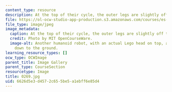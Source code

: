 ```yaml
---
content_type: resource
description: At the top of their cycle, the outer legs are slightly off the ground.
file: https://ol-ocw-studio-app-production.s3.amazonaws.com/courses/es-293-lego-robotics-spring-2007/6626d5e3d4572c655be5a1ebff6e85d4_0269.jpg
file_type: image/jpeg
image_metadata:
  caption: At the top of their cycle, the outer legs are slightly off the ground.
  credit: Photo by MIT OpenCourseWare.
  image-alt: Another humanoid robot, with an actual Lego head on top, and arms extending
    down to the ground.
learning_resource_types: []
ocw_type: OCWImage
parent_title: Image Gallery
parent_type: CourseSection
resourcetype: Image
title: 0269.jpg
uid: 6626d5e3-d457-2c65-5be5-a1ebff6e85d4
---
```

